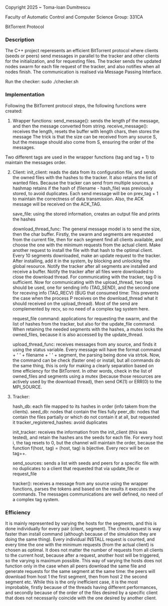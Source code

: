 Copyright 2025 ~ Toma-Ioan Dumitrescu

Faculty of Automatic Control and Computer Science
Group: 331CA

BitTorrent Protocol

### Description

The C++ project reperesents an efficient BitTorrent protocol where clients (seeds
or peers) send messages in parallel to the tracker and other clients for the initialization,
and for requesting files. The tracker sends the updated nodes swarm for each file request
of the tracker, and also notifies when all nodes finish. The communication is realised via
Message Passing Interface.

Run the checker: sudo ./checker.sh

### Implementation

Following the BitTorrent protocol steps, the following functions were created:

1) Wrapper functions:
send_message(): sends the length pf the message, and then the message converted from string.
receive_message(): receives the length, resets the buffer with length chars, then stores the message
The trick is that the size can be received from any source S, but the message should also come from S,
ensuring the order of the messages.

Two different tags are used in the wrapper functions (tag and tag + 1) to maintain the messages order.

2) Client:
    init_client: reads the data from its configuration file, and sends the owned files
with the hashes to the tracker. It also retains the list of wanted files. Because the tracker
can send from multiple sources, a hashmap retains if the hash of (filename - hash_file) was
previously stored, to avoid duplicates. Each send message will be on prev_tag + 1 to maintain
the correctness of data transmission. Also, the ACK message will be received on the ACK_TAG.

    save_file: using the stored information, creates an output file and prints the hashes

    download_thread_func: The general message model is to send the size, then the char buffer.
Firstly, the swarm and segments are requested from the current file, then for each segment find
all clients available, and choose the one with the minimum requests from the actual client. Make
another request to install the file with that hash to the optimal client. Every 10 segments downloaded,
make an update request to the tracker. After installing, add it in the system, by blocking
and unlocking the global resource. Notify the tracker after all segments are installed
and receive a buffer. Notify the tracker after all files were downloaded to close the download thread.
For communicating with the tracker, tag 0 is sufficient. Now for communicating with the upload_thread,
two tags should be used, one for sending info (TAG_SEND), and the second one for receving info (TAG_RECV)
(BUG that consumed time: This prevents the case when the process P receives on the download_thread what it
should received on the upload_thread). Most of the send are complemented by recv, so no need of a complex
tag system here.

    request_file command: applications for requesting the swarm, and the list of hashes from the
tracker, but also for the update_file command. When retaining the needed segments with the
hashes, a mutex locks the owned_files, because it is also accessed by the update_thread.

    upload_thread_func: receives messages from any source, and finds it using the status variable.
Every message will have the format command + ' ' + filename + ' ' + segment, the parsing being done
via strtok. Now, the command can be check (faster one) or install, but all commands do the same thing,
this is only for making a clearly separation based on time efficiency for the BitTorrent.
In other words, check in the list of owned_files and segments using a mutex (because those resources
are actively used by the download thread), then send OK(1) or ERR(0) to the MPI_SOURCE.

3) Tracker:

    hash_db: each file mapped to its hashes in order (info takem from the clients).
    seed_db: nodes that contain the files fully
    peer_db: nodes that contain the files partially or which do not contain it at all, but requested it
    tracker_registered_hashes: avoid duplicates

    init_tracker: receives the information from the init_client (this was tested), and retain the hashes
ans the seeds for each file. For every host i, the tag resets to 0, but the channel will maintain the
order, because the function f(host, tag) = (host, tag) is bijective. Every recv will be on tag++.

    send_sources: sends a list with seeds and peers for a specific file with no duplicates to a client
that requested that via update_file or request_file

    tracker(): receives a message from any source using the wrapper functions, parses the tokens and
based on the results it executes the commands. The messages communications are well defined, no need of
a complex tag system.

### Efficiency

It is mainly represented by varying the hosts for the segments, and this is done individually for every
pair (client, segment). The check request is way faster than install command (although because of the
simulation they are doing the same thing). Every individual INSTALL request is counted, and every time
the one with the minimum requests (from the actual client) is chosen as optimal. It does not matter the
number of requests from all clients to the current host, because after a request, another host will be
triggered, so the varying is maximum possible. This way of varying the hosts does not function only in the
case when all peers download the same file and generate requests for the same segment at the same time:
the peers will download from host 1 the first segment, then from host 2 the second segment etc. While this
is the only inefficient case, it is the most improbable, firstly because of the threads having different
performances, and secondly because of the order of the files desired by a specific client that does not
necessarily coincide with the one desired by another client.
